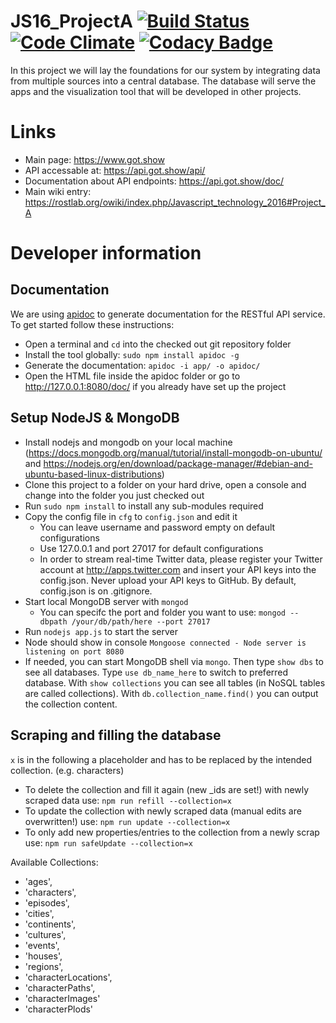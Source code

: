 # JS16_ProjectA [![Build Status](https://travis-ci.org/Rostlab/JS16_ProjectA.svg?branch=master)](https://travis-ci.org/Rostlab/JS16_ProjectA) [![Code Climate](https://codeclimate.com/github/Rostlab/JS16_ProjectA/badges/gpa.svg)](https://codeclimate.com/github/Rostlab/JS16_ProjectA) [![Codacy Badge](https://api.codacy.com/project/badge/grade/b635e40a61ea43fc843008c5af01fba6)](https://www.codacy.com/app/mail_25/JS16_ProjectA)
In this project we will lay the foundations for our system by integrating data from multiple sources into a central database. The database will serve the apps and the visualization tool that will be developed in other projects.

# Links
  - Main page: https://www.got.show
  - API accessable at: https://api.got.show/api/
  - Documentation about API endpoints: https://api.got.show/doc/
  - Main wiki entry: https://rostlab.org/owiki/index.php/Javascript_technology_2016#Project_A

# Developer information
## Documentation

We are using [apidoc](http://apidocjs.com/) to generate documentation for the RESTful API service. To get started follow these instructions:
* Open a terminal and `cd` into the checked out git repository folder
* Install the tool globally: `sudo npm install apidoc -g`
* Generate the documentation: `apidoc -i app/ -o apidoc/`
* Open the HTML file inside the apidoc folder or go to http://127.0.0.1:8080/doc/ if you already have set up the project

## Setup NodeJS & MongoDB
* Install nodejs and mongodb on your local machine (https://docs.mongodb.org/manual/tutorial/install-mongodb-on-ubuntu/ and https://nodejs.org/en/download/package-manager/#debian-and-ubuntu-based-linux-distributions)
* Clone this project to a folder on your hard drive, open a console and change into the folder you just checked out
* Run `sudo npm install` to install any sub-modules required
* Copy the config file in `cfg` to `config.json` and edit it
	* You can leave username and password empty on default configurations 
	* Use 127.0.0.1 and port 27017 for default configurations
	* In order to stream real-time Twitter data, please register your Twitter account at http://apps.twitter.com and insert your API keys into the config.json. Never upload your API keys to GitHub. By default, config.json is on .gitignore.
* Start local MongoDB server with `mongod`
	* You can specifc the port and folder you want to use: `mongod --dbpath /your/db/path/here --port 27017`
* Run `nodejs app.js` to start the server
* Node should show in console `Mongoose connected - Node server is listening on port 8080`
* If needed, you can start MongoDB shell via `mongo`. Then type `show dbs` to see all databases. Type `use db_name_here` to switch to preferred database. With `show collections` you can see all tables (in NoSQL tables are called collections). With `db.collection_name.find()` you can output the collection content.

## Scraping and filling the database

`x` is in the following a placeholder and has to be replaced by the intended collection. (e.g. characters)

* To delete the collection and fill it again (new _ids are set!) with newly scraped data use: `npm run refill --collection=x`
* To update the collection with newly scraped data (manual edits are overwritten!) use: `npm run update --collection=x`
* To only add new properties/entries to the collection from a newly scrap use: `npm run safeUpdate --collection=x`

Available Collections:
*    'ages',
*    'characters',
*    'episodes',
*    'cities',
*    'continents',
*    'cultures',
*    'events',
*    'houses',
*    'regions',
*    'characterLocations',
*    'characterPaths',
*    'characterImages'
*    'characterPlods'
